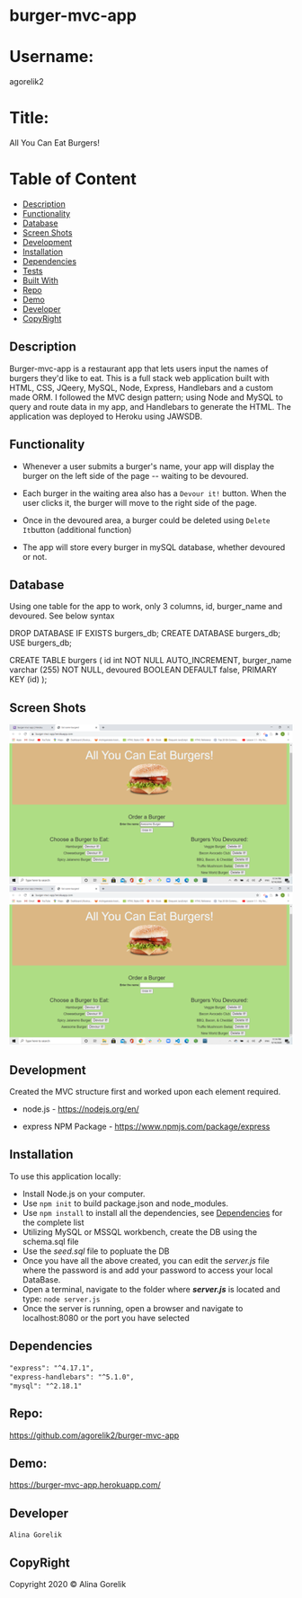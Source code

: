 # burger-mvc-app

# Username:

agorelik2

# Title:

All You Can Eat Burgers!

# Table of Content

- [Description](#description)
- [Functionality](#functionality)
- [Database](#database)
- [Screen Shots](#screen-shots)
- [Development](#development)
- [Installation](#installation)
- [Dependencies](#dependencies)
- [Tests](#tests)
- [Built With](#built-with)
- [Repo](#repo)
- [Demo](#demo)
- [Developer](#developer)
- [CopyRight](#copyright)

## Description

Burger-mvc-app is a restaurant app that lets users input the names of burgers they'd like to eat.
This is a full stack web application built with HTML, CSS, JQeery, MySQL, Node, Express, Handlebars and a custom made ORM. I followed the MVC design pattern; using Node and MySQL to query and route data in my app, and Handlebars to generate the HTML. The application was deployed to Heroku using JAWSDB.

## Functionality

- Whenever a user submits a burger's name, your app will display the burger on the left side of the page -- waiting to be devoured.

- Each burger in the waiting area also has a `Devour it!` button. When the user clicks it, the burger will move to the right side of the page.

- Once in the devoured area, a burger could be deleted using `Delete It`button (additional function)

- The app will store every burger in mySQL database, whether devoured or not.

## Database

Using one table for the app to work, only 3 columns, id, burger_name and devoured. See below syntax

DROP DATABASE IF EXISTS burgers_db;
CREATE DATABASE burgers_db;
USE burgers_db;

CREATE TABLE burgers
(
id int NOT NULL
AUTO_INCREMENT,
burger_name varchar
(255) NOT NULL,
devoured BOOLEAN DEFAULT false,
PRIMARY KEY
(id)
);

## Screen Shots

![All You Can Eat Burgers](public/assets/images/awesome_burger.png)
![All You Can Eat Burgers](public/assets/images/awesome_burger_ready.png)

## Development

Created the MVC structure first and worked upon each element required.

- node.js - https://nodejs.org/en/

- express NPM Package - https://www.npmjs.com/package/express

## Installation

To use this application locally:

- Install Node.js on your computer.
- Use `npm init` to build package.json and node_modules.
- Use `npm install` to install all the dependencies, see [Dependencies](#dependencies) for the complete list
- Utilizing MySQL or MSSQL workbench, create the DB using the schema.sql file
- Use the _seed.sql_ file to popluate the DB
- Once you have all the above created, you can edit the _server.js_ file where the password is and add your password to access your local DataBase.
- Open a terminal, navigate to the folder where **_server.js_** is located and type: `node server.js`
- Once the server is running, open a browser and navigate to localhost:8080 or the port you have selected

## Dependencies

    "express": "^4.17.1",
    "express-handlebars": "^5.1.0",
    "mysql": "^2.18.1"

## Repo:

https://github.com/agorelik2/burger-mvc-app

## Demo:

https://burger-mvc-app.herokuapp.com/

## Developer

    Alina Gorelik

## CopyRight

Copyright 2020 © Alina Gorelik
